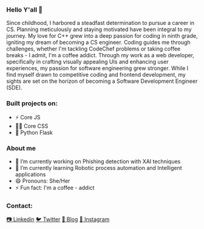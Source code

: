 ### Hello Y'all 👋
Since childhood, I harbored a steadfast determination to pursue a career in CS. Planning meticulously and staying motivated have been integral to my journey. My love for C++ grew into a deep passion for coding in ninth grade, igniting my dream of becoming a CS engineer. Coding guides me through challenges, whether I'm tackling CodeChef problems or taking coffee breaks - I admit, I'm a coffee addict. Through my work as a web developer, specifically in crafting visually appealing UIs and enhancing user experiences, my passion for software engineering grew stronger. While I find myself drawn to competitive coding and frontend development, my sights are set on the horizon of becoming a Software Development Engineer (SDE).

### Built projects on:
- ⚡ Core JS
- 💅🏽 Core CSS
- 🐚 Python Flask

### About me

- 🔭 I’m currently working on Phishing detection with XAI techniques
- 🌱 I’m currently learning Robotic process automation and Intelligent applications
- 😄 Pronouns: She/Her
- ⚡ Fun fact: I'm a coffee - addict

### Contact:

<span>[📷 Linkedin](https://www.linkedin.com/in/sruthi-raghavan-340642221/)</span>
<span>[🐦 Twitter](https://twitter.com/SruthiRaghavan4)</span>
<span>[📝 Blog](https://sruthiraghavan2002.medium.com/)</span>
<span>[📝 Instagram](https://www.instagram.com/sruthi._10/)</span>



<!--
**Sruthi-2002/Sruthi-2002** is a ✨ _special_ ✨ repository because its `README.md` (this file) appears on your GitHub profile.

Here are some ideas to get you started:

### 🔭 I’m currently working on Phishing detection with XAI techniques
- 🌱 I’m currently learning Robotic process automation and Intelligent applications
- 💬 Ask me about Frontend and Backend development 
- 📫 How to reach me: 
- 😄 Pronouns: She/Her
- ⚡ Fun fact: I'm a coffee - addict
-->
